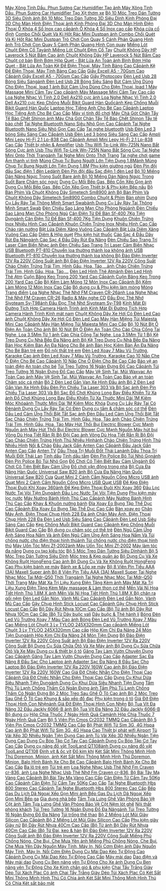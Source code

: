  [Máy Xông Tinh Dầu. Phun Sương Car Humidifier Tạo ](https://xasaxa.com/v1/pd/xit-thom-xe-may-xong-tinh-dau-phun-suong-car-humidifier-tao/4214)[ảnh Máy Xông Tinh Dầu. Phun Sương Car Humidifier Tạo ](https://xasaxa.com/v1/storage/xit-thom-xe-hoi/may-xong-tinh-dau-phun-suong-car-humidifier-tao.jpg) [Xịt thơm xe](https://xasaxa.com/v1/pd/xit-thom-xe/4213) [Bộ 10 Móc Treo Dán Tường 3D Siêu Dính ](https://xasaxa.com/v1/pd/moc-treo-kep-quan-ao-bo-10-moc-treo-dan-tuong-3d-sieu-dinh/4212)[ảnh Bộ 10 Móc Treo Dán Tường 3D Siêu Dính ](https://xasaxa.com/v1/storage/moc-treo-kep-quan-ao/bo-10-moc-treo-dan-tuong-3d-sieu-dinh.jpg) [Kính Phóng Đại 3D Cho Màn Hình Điện Thoại ](https://xasaxa.com/v1/pd/phu-kien-khac-kinh-phong-dai-3d-cho-man-hinh-dien-thoai/4211)[ảnh Kính Phóng Đại 3D Cho Màn Hình Điện Thoại ](https://xasaxa.com/v1/storage/phu-kien-dien-thoai-khac/kinh-phong-dai-3d-cho-man-hinh-dien-thoai.jpg) [Ổ Khóa 4 Số Inox cao cấp](https://xasaxa.com/v1/pd/khoa-cua-co-dinh-o-khoa-4-so-inox-cao-cap/4210)[ảnh Ổ Khóa 4 Số Inox cao cấp](https://xasaxa.com/v1/storage/khoa-cua-co-dinh/o-khoa-4-so-inox-cao-cap.jpg) [Khóa cửa cố định](https://xasaxa.com/v1/pd/khoa-cua-co-dinh/4209) [Combo Chổi Quét Và Ki Hốt Rác Mini Dustpan ](https://xasaxa.com/v1/pd/choi-quet-combo-choi-quet-va-ki-hot-rac-mini-dustpan/4208)[ảnh Combo Chổi Quét Và Ki Hốt Rác Mini Dustpan ](https://xasaxa.com/v1/storage/choi-quet/combo-choi-quet-va-ki-hot-rac-mini-dustpan.jpg) [Trò Chơi Con Quay 5 Cánh Phản Quang Hình ](https://xasaxa.com/v1/pd/con-quay-tro-choi-con-quay-5-canh-phan-quang-hinh/4207)[ảnh Trò Chơi Con Quay 5 Cánh Phản Quang Hình ](https://xasaxa.com/v1/storage/con-quay-cho-be/tro-choi-con-quay-5-canh-phan-quang-hinh.jpg) [Con quay](https://xasaxa.com/v1/pd/con-quay/4206) [Miếng Lót Chuột Đệm Cổ Tay](https://xasaxa.com/v1/pd/mieng-lot-chuot-co-ban-mieng-lot-chuot-dem-co-tay/4205)[ảnh Miếng Lót Chuột Đệm Cổ Tay](https://xasaxa.com/v1/storage/mieng-lot-chuot-co-ban/mieng-lot-chuot-dem-co-tay.jpg) [Chuột Không Dây HP Laverock 5 Nút Bấm Cao ](https://xasaxa.com/v1/pd/chuot-co-ban-chuot-khong-day-hp-laverock-5-nut-bam-cao/4204)[ảnh Chuột Không Dây HP Laverock 5 Nút Bấm Cao ](https://xasaxa.com/v1/storage/chuot-co-ban/chuot-khong-day-hp-laverock-5-nut-bam-cao.jpg) [Chuột cơ bản](https://xasaxa.com/v1/pd/chuot-co-ban/4203) [Bình Bơm Hộp Quẹt - Bật Lửa An Toàn ](https://xasaxa.com/v1/pd/diem-hop-quet-binh-bom-hop-quet-bat-lua-an-toan/4202)[ảnh Bình Bơm Hộp Quẹt - Bật Lửa An Toàn ](https://xasaxa.com/v1/storage/diem-hop-quet/binh-bom-hop-quet-bat-lua-an-toan.jpg) [Kệ Để Điện Thoại, Máy Tính Bảng Cao Cấp](https://xasaxa.com/v1/pd/dock-sac-gia-do-ke-de-dien-thoai-may-tinh-bang-cao-cap/4201)[ảnh Kệ Để Điện Thoại, Máy Tính Bảng Cao Cấp](https://xasaxa.com/v1/storage/dock-sac-dien-thoai/ke-de-dien-thoai-may-tinh-bang-cao-cap.jpg) [Giấy Excell A5 - 70Gsm Cao Cấp](https://xasaxa.com/v1/pd/giay-photocopy-giay-excell-a5-70gsm-cao-cap/4200)[ảnh Giấy Excell A5 - 70Gsm Cao Cấp](https://xasaxa.com/v1/storage/giay-photocopy/giay-excell-a5-70gsm-cao-cap.jpg) [Giấy Photocopy](https://xasaxa.com/v1/pd/giay-photocopy/4199) [Đèn Led Usb 28 Bóng Siêu Sáng](https://xasaxa.com/v1/pd/den-pin-den-flash-den-led-usb-28-bong-sieu-sang/4198)[ảnh Đèn Led Usb 28 Bóng Siêu Sáng](https://xasaxa.com/v1/storage/den-pin-gia-dinh/den-led-usb-28-bong-sieu-sang.jpg) [Bút Cảm Ứng Dùng Cho Điện Thoại, Ipad 1 ](https://xasaxa.com/v1/pd/phu-kien-khac-but-cam-ung-dung-cho-dien-thoai-ipad-1/4197)[ảnh Bút Cảm Ứng Dùng Cho Điện Thoại, Ipad 1 ](https://xasaxa.com/v1/storage/phu-kien-dien-thoai-khac/but-cam-ung-dung-cho-dien-thoai-ipad-1.jpg) [Máy Massage Mini Cầm Tay Cao cấp](https://xasaxa.com/v1/pd/may-massage-lam-thon-co-the-may-massage-mini-cam-tay-cao-cap/4196)[ảnh Máy Massage Mini Cầm Tay Cao cấp](https://xasaxa.com/v1/storage/may-massage-lam-thon-co-the/may-massage-mini-cam-tay-cao-cap.jpg) [Loa Nghe Nhạc Vi Tính 2.0 Dell Ax210 cực ](https://xasaxa.com/v1/pd/loa-thong-minh-loa-nghe-nhac-vi-tinh-20-dell-ax210-cuc/4195)[ảnh Loa Nghe Nhạc Vi Tính 2.0 Dell Ax210 cực ](https://xasaxa.com/v1/storage/loa-thong-minh/loa-nghe-nhac-vi-tinh-20-dell-ax210-cuc.jpg) [Kẹp Chống Muỗi Bikit Guard Hàn Quốc](https://xasaxa.com/v1/pd/bo-dung-cu-cham-soc-co-the-tre-kep-chong-muoi-bikit-guard-han-quoc/4194)[ảnh Kẹp Chống Muỗi Bikit Guard Hàn Quốc](https://xasaxa.com/v1/storage/dung-cu-cham-soc-co-the-tre-em/kep-chong-muoi-bikit-guard-han-quoc.jpg) [Laptop Học Tiếng Anh Cho Bé Cao Cấp](https://xasaxa.com/v1/pd/may-vi-tinh-do-choi-laptop-hoc-tieng-anh-cho-be-cao-cap/4193)[ảnh Laptop Học Tiếng Anh Cho Bé Cao Cấp](https://xasaxa.com/v1/storage/mo-hinh-may-vi-tinh-cho-be/laptop-hoc-tieng-anh-cho-be-cao-cap.jpg) [Máy vi tính đồ chơi](https://xasaxa.com/v1/pd/may-vi-tinh-do-choi/4192) [Máy Chà Gót Chân Tẩy Tế Bào Chết Shinon ](https://xasaxa.com/v1/pd/tay-te-bao-chet-may-cha-got-chan-tay-te-bao-chet-shinon/4191)[ảnh Máy Chà Gót Chân Tẩy Tế Bào Chết Shinon ](https://xasaxa.com/v1/storage/tay-te-bao-chet-toan-than/may-cha-got-chan-tay-te-bao-chet-shinon.jpg) [Tẩy tế bào chết](https://xasaxa.com/v1/pd/tay-te-bao-chet/4190) [Tai Nghe Bluetooth Nano Siêu Nhỏ Gọn Cao Cấp](https://xasaxa.com/v1/pd/tai-nghe-bluetooth-tai-nghe-bluetooth-nano-sieu-nho-gon-cao-cap/4189)[ảnh Tai Nghe Bluetooth Nano Siêu Nhỏ Gọn Cao Cấp](https://xasaxa.com/v1/storage/tai-nghe-bluetooth-mo-to/tai-nghe-bluetooth-nano-sieu-nho-gon-cao-cap.jpg) [Tai nghe bluetooth](https://xasaxa.com/v1/pd/tai-nghe-bluetooth/4188) [Usb Đèn Led 3 bóng Siêu Sáng Cao Cấp](https://xasaxa.com/v1/pd/dai-den-led-usb-den-led-3-bong-sieu-sang-cao-cap/4187)[ảnh Usb Đèn Led 3 bóng Siêu Sáng Cao Cấp](https://xasaxa.com/v1/storage/dai-den-led/usb-den-led-3-bong-sieu-sang-cao-cap.jpg) [Ampli Mini Lepy Hi-Fi 2.1 Lp-838 Cao Cấp](https://xasaxa.com/v1/pd/thiet-bi-nhan-amplifier-ampli-mini-lepy-hi-fi-21-lp-838-cao-cap/4186)[ảnh Ampli Mini Lepy Hi-Fi 2.1 Lp-838 Cao Cấp](https://xasaxa.com/v1/storage/thiet-bi-nhan-va-ampli/ampli-mini-lepy-hi-fi-21-lp-838-cao-cap.jpg) [Thiết bị nhận & Amplifier](https://xasaxa.com/v1/pd/thiet-bi-nhan-amplifier/4185) [Usb Thu Wifi Tp-Link Wn-725N Nano Bắt Sóng Cực ](https://xasaxa.com/v1/pd/bo-thu-song-wifi-usb-thu-wifi-tp-link-wn-725n-nano-bat-song-cuc/4184)[ảnh Usb Thu Wifi Tp-Link Wn-725N Nano Bắt Sóng Cực ](https://xasaxa.com/v1/storage/bo-thu-song-wifi/usb-thu-wifi-tp-link-wn-725n-nano-bat-song-cuc.jpg) [Tai Nghe Mini Onto Thời Trang](https://xasaxa.com/v1/pd/tai-nghe-choi-game-tai-nghe-mini-onto-thoi-trang/4183)[ảnh Tai Nghe Mini Onto Thời Trang](https://xasaxa.com/v1/storage/tai-nghe-danh-cho-choi-game/tai-nghe-mini-onto-thoi-trang.jpg) [Tai nghe chơi game](https://xasaxa.com/v1/pd/tai-nghe-choi-game/4182) [Âm thanh vi tính](https://xasaxa.com/v1/pd/am-thanh-vi-tinh/4181) [Mùng Chụp Tự Bung Người Lớn Tiện Dụng 1.8M](https://xasaxa.com/v1/pd/phu-kien-giuong-ngu-mung-chup-tu-bung-nguoi-lon-tien-dung-18m/4180)[ảnh Mùng Chụp Tự Bung Người Lớn Tiện Dụng 1.8M](https://xasaxa.com/v1/storage/phu-kien-cho-giuong-ngu-2/mung-chup-tu-bung-nguoi-lon-tien-dung-18m.jpg) [Phụ kiện giường ngủ](https://xasaxa.com/v1/pd/phu-kien-giuong-ngu/4179) [Đèn Pin đội đầu Sạc điện 1 đèn Led](https://xasaxa.com/v1/pd/den-pin-den-flash-den-pin-doi-dau-sac-dien-1-den-led/4178)[ảnh Đèn Pin đội đầu Sạc điện 1 đèn Led](https://xasaxa.com/v1/storage/den-pin-gia-dinh/den-pin-doi-dau-sac-dien-1-den-led.jpg) [Bộ 10 Miếng Dán Nâng Ngực Trong Suốt Bare ](https://xasaxa.com/v1/pd/cham-soc-nguc-bo-10-mieng-dan-nang-nguc-trong-suot-bare/4177)[ảnh Bộ 10 Miếng Dán Nâng Ngực Trong Suốt Bare ](https://xasaxa.com/v1/storage/cham-soc-nguc/bo-10-mieng-dan-nang-nguc-trong-suot-bare.jpg) [Chăm sóc ngực](https://xasaxa.com/v1/pd/cham-soc-nguc/4176) [Dụng Cụ Mồi Bếp Gas, Bếp Cồn Xếp Gọn ](https://xasaxa.com/v1/pd/thiet-bi-phu-kien-bep-nau-dung-cu-moi-bep-gas-bep-con-xep-gon/4175)[ảnh Dụng Cụ Mồi Bếp Gas, Bếp Cồn Xếp Gọn ](https://xasaxa.com/v1/storage/phu-kien-bep-nau/dung-cu-moi-bep-gas-bep-con-xep-gon.jpg) [Thiết bị & Phụ kiện Bếp nấu](https://xasaxa.com/v1/pd/thiet-bi-phu-kien-bep-nau/4174) [Bộ Bàn Phím Và Chuột Không Dây Simetech Sm8900 ](https://xasaxa.com/v1/pd/combo-chuot-phim-bo-ban-phim-va-chuot-khong-day-simetech-sm8900/4173)[ảnh Bộ Bàn Phím Và Chuột Không Dây Simetech Sm8900 ](https://xasaxa.com/v1/storage/combo-chuot-phim/bo-ban-phim-va-chuot-khong-day-simetech-sm8900.jpg) [Combo Chuột & Phím](https://xasaxa.com/v1/pd/combo-chuot-phim/4172) [Bàn phím](https://xasaxa.com/v1/pd/ban-phim/4171) [Dụng Cụ Lấy Ráy Tai Thông Minh Smart Swab](https://xasaxa.com/v1/pd/dung-cu-tam-cham-soc-co-the-dung-cu-lay-ray-tai-thong-minh-smart-swab/4170)[ảnh Dụng Cụ Lấy Ráy Tai Thông Minh Smart Swab](https://xasaxa.com/v1/storage/dung-cu-tam-cham-soc-co-the/dung-cu-lay-ray-tai-thong-minh-smart-swab.jpg) [Đèn Chiếu Sao Lãng Mạn Cho Phòng Ngủ](https://xasaxa.com/v1/pd/den-ban-den-chieu-sao-lang-man-cho-phong-ngu/4169)[ảnh Đèn Chiếu Sao Lãng Mạn Cho Phòng Ngủ](https://xasaxa.com/v1/storage/den-de-ban/den-chieu-sao-lang-man-cho-phong-ngu.jpg) [Cân Điện Tử Để Bàn Sf-400 7Kg Tiện Dụng](https://xasaxa.com/v1/pd/can-nha-bep-can-dien-tu-de-ban-sf-400-7kg-tien-dung/4168)[ảnh Cân Điện Tử Để Bàn Sf-400 7Kg Tiện Dụng](https://xasaxa.com/v1/storage/can-dung-nha-bep/can-dien-tu-de-ban-sf-400-7kg-tien-dung.jpg) [Khuôn Chiên Trứng Inox Nhiều Hình Cao Cấp](https://xasaxa.com/v1/pd/chao-ran-nuong-khuon-chien-trung-inox-nhieu-hinh-cao-cap/4167)[ảnh Khuôn Chiên Trứng Inox Nhiều Hình Cao Cấp](https://xasaxa.com/v1/storage/chao-ran-nuong/khuon-chien-trung-inox-nhieu-hinh-cao-cap.jpg) [Chảo rán nướng](https://xasaxa.com/v1/pd/chao-ran-nuong/4166) [Bật Lửa Diêm Xăng Vuông Cao Cấp](https://xasaxa.com/v1/pd/diem-hop-quet-bat-lua-diem-xang-vuong-cao-cap/4165)[ảnh Bật Lửa Diêm Xăng Vuông Cao Cấp](https://xasaxa.com/v1/storage/diem-hop-quet/bat-lua-diem-xang-vuong-cao-cap.jpg) [Diêm & Hộp quẹt](https://xasaxa.com/v1/pd/diem-hop-quet/4164) [Phụ kiện hút thuốc](https://xasaxa.com/v1/pd/phu-kien-hut-thuoc/4163) [Cáp Sạc 4 Đầu Dây Rút Đa Năng](https://xasaxa.com/v1/pd/cap-dock-sac-cap-sac-4-dau-day-rut-da-nang/4162)[ảnh Cáp Sạc 4 Đầu Dây Rút Đa Năng](https://xasaxa.com/v1/storage/cap-dien-thoai/cap-sac-4-dau-day-rut-da-nang.jpg) [Đèn Chiếu Sao Trang Trí Laser Cảm Biến Nhạc ](https://xasaxa.com/v1/pd/den-trang-tri-den-chieu-sao-trang-tri-laser-cam-bien-nhac/4161)[ảnh Đèn Chiếu Sao Trang Trí Laser Cảm Biến Nhạc ](https://xasaxa.com/v1/storage/den-trang-tri-chuyen-dung/den-chieu-sao-trang-tri-laser-cam-bien-nhac.jpg) [USB Bluetooth PT-810 Chuyển loa thường thành loa không ](https://xasaxa.com/v1/pd/phu-kien-thiet-bi-am-thanh-di-dong-usb-bluetooth-pt-810-chuyen-loa-thuong-thanh-loa-khong/4160)[ảnh USB Bluetooth PT-810 Chuyển loa thường thành loa không ](https://xasaxa.com/v1/storage/phu-kien-thiet-bi-am-thanh-di-dong/usb-bluetooth-pt-810-chuyen-loa-thuong-thanh-loa-khong.jpg) [Bộ Đảo Điện Inverter 12V Ra 220V Công Suất ](https://xasaxa.com/v1/pd/phu-kien-ac-quy-bo-dao-dien-inverter-12v-ra-220v-cong-suat/4159)[ảnh Bộ Đảo Điện Inverter 12V Ra 220V Công Suất ](https://xasaxa.com/v1/storage/phu-kien-ac-quy-cho-xe/VJT5_bo-dao-dien-inverter-12v-ra-220v-cong-suat.jpg) [Chảo Chiên Trứng Trái Tim, Hình Gấu, Hoa, Táo,...](https://xasaxa.com/v1/pd/noi-chao-chao-chien-trung-trai-tim-hinh-gau-hoa-tao/4158)[ảnh Chảo Chiên Trứng Trái Tim, Hình Gấu, Hoa, Táo,...](https://xasaxa.com/v1/storage/noi-chao/psfd_chao-chien-trung-trai-tim-hinh-gau-hoa-tao.jpg) [Đèn Led Hình Thẻ Atm](https://xasaxa.com/v1/pd/dai-den-led-den-led-hinh-the-atm/4157)[ảnh Đèn Led Hình Thẻ Atm](https://xasaxa.com/v1/storage/dai-den-led/den-led-hinh-the-atm.jpg) [Cuộn Băng Keo Trong 200 Yard Cao Cấp](https://xasaxa.com/v1/pd/chat-ket-dinh-bang-cuon-bang-keo-trong-200-yard-cao-cap/4156)[ảnh Cuộn Băng Keo Trong 200 Yard Cao Cấp](https://xasaxa.com/v1/storage/chat-ket-dinh-bang/cuon-bang-keo-trong-200-yard-cao-cap.jpg) [Bộ Kềm Làm Móng 12 Món Inox Cao Cấp](https://xasaxa.com/v1/pd/bo-dung-cu-phu-kien-lam-mong-bo-kem-lam-mong-12-mon-inox-cao-cap/4155)[ảnh Bộ Kềm Làm Móng 12 Món Inox Cao Cấp](https://xasaxa.com/v1/storage/bo-dung-cu-va-phu-kien-lam-mong/bo-kem-lam-mong-12-mon-inox-cao-cap.jpg) [Bộ dụng cụ & Phụ kiện làm móng](https://xasaxa.com/v1/pd/bo-dung-cu-phu-kien-lam-mong/4154) [Móng](https://xasaxa.com/v1/pd/mong/4153) [Trang điểm](https://xasaxa.com/v1/pd/trang-diem/4152) [Loa Nghe Nhạc Thẻ Nhớ FM Craven CR-26](https://xasaxa.com/v1/pd/radio-may-nghe-cd-loa-nghe-nhac-the-nho-fm-craven-cr-26/4151)[ảnh Loa Nghe Nhạc Thẻ Nhớ FM Craven CR-26](https://xasaxa.com/v1/storage/radio-va-may-nghe-cd/loa-nghe-nhac-the-nho-fm-craven-cr-26.jpg) [Radio & Máy nghe CD](https://xasaxa.com/v1/pd/radio-may-nghe-cd/4150) [Đầu Đọc Thẻ Nhớ Siyoteam Sy-T98](https://xasaxa.com/v1/pd/dau-doc-the-nho-dau-doc-the-nho-siyoteam-sy-t98/4149)[ảnh Đầu Đọc Thẻ Nhớ Siyoteam Sy-T98](https://xasaxa.com/v1/storage/dau-doc-the-nho/dau-doc-the-nho-siyoteam-sy-t98.jpg) [Kính Mát Đi Đường Tích Hợp Camera Hành Trình ](https://xasaxa.com/v1/pd/kinh-mat-nam-kinh-mat-di-duong-tich-hop-camera-hanh-trinh/4148)[ảnh Kính Mát Đi Đường Tích Hợp Camera Hành Trình ](https://xasaxa.com/v1/storage/kinh-mat-danh-cho-nam/kinh-mat-di-duong-tich-hop-camera-hanh-trinh.jpg) [Kính mát nam](https://xasaxa.com/v1/pd/kinh-mat-nam/4147) [Chuột Không Dây Xe Hơi Có Đèn Led Cao ](https://xasaxa.com/v1/pd/chuot-choi-game-chuot-khong-day-xe-hoi-co-den-led-cao/4146)[ảnh Chuột Không Dây Xe Hơi Có Đèn Led Cao ](https://xasaxa.com/v1/storage/chuot-danh-cho-choi-game/chuot-khong-day-xe-hoi-co-den-led-cao.jpg) [Máy Hàn Miệng Túi Maiesta Mini Cao Cấp](https://xasaxa.com/v1/pd/dung-cu-nha-bep-dac-biet-may-han-mieng-tui-maiesta-mini-cao-cap/4145)[ảnh Máy Hàn Miệng Túi Maiesta Mini Cao Cấp](https://xasaxa.com/v1/storage/dung-cu-dac-biet/may-han-mieng-tui-maiesta-mini-cao-cap.jpg) [Bộ 10 Nút Bịt Ổ Điện An Toàn Cho ](https://xasaxa.com/v1/pd/bao-ve-an-toan-dien-bo-10-nut-bit-o-dien-an-toan-cho/4144)[ảnh Bộ 10 Nút Bịt Ổ Điện An Toàn Cho ](https://xasaxa.com/v1/storage/bao-ve-an-toan-dien-cho-be/bo-10-nut-bit-o-dien-an-toan-cho.jpg) [Cáp Chia Cổng Tai Nghe, Loa 3.5Mm Từ 1 ](https://xasaxa.com/v1/pd/cap-loa-cap-chia-cong-tai-nghe-loa-35mm-tu-1/4143)[ảnh Cáp Chia Cổng Tai Nghe, Loa 3.5Mm Từ 1 ](https://xasaxa.com/v1/storage/cap-loa/cap-chia-cong-tai-nghe-loa-35mm-tu-1.jpg) [Bộ Kệ Treo Dụng Cụ Nhà Bếp Đa Năng ](https://xasaxa.com/v1/pd/sap-xep-do-nha-bep-bo-ke-treo-dung-cu-nha-bep-da-nang/4142)[ảnh Bộ Kệ Treo Dụng Cụ Nhà Bếp Đa Năng ](https://xasaxa.com/v1/storage/sap-xep-do-nha-bep/bo-ke-treo-dung-cu-nha-bep-da-nang.jpg) [Bàn Học Kiêm Bàn Ăn Đa Năng Cho Bé ](https://xasaxa.com/v1/pd/ban-tre-em-ban-hoc-kiem-ban-an-da-nang-cho-be/4141)[ảnh Bàn Học Kiêm Bàn Ăn Đa Năng Cho Bé ](https://xasaxa.com/v1/storage/ban-tre-em/ban-hoc-kiem-ban-an-da-nang-cho-be.jpg) [Bàn trẻ em](https://xasaxa.com/v1/pd/ban-tre-em/4140) [Đồ nội thất trẻ em](https://xasaxa.com/v1/pd/do-noi-that-tre-em/4139) [Đèn Led Xoay 7 Màu Vũ Trường, Karaoke Cao ](https://xasaxa.com/v1/pd/den-tran-trang-tri-den-led-xoay-7-mau-vu-truong-karaoke-cao/4138)[ảnh Đèn Led Xoay 7 Màu Vũ Trường, Karaoke Cao ](https://xasaxa.com/v1/storage/den-tran-trang-tri/den-led-xoay-7-mau-vu-truong-karaoke-cao.jpg) [10 Nắp Che Ổ Điện Cho Bé Cao Cấp](https://xasaxa.com/v1/pd/bao-ve-an-toan-dien-10-nap-che-o-dien-cho-be-cao-cap/4137)[ảnh 10 Nắp Che Ổ Điện Cho Bé Cao Cấp](https://xasaxa.com/v1/storage/bao-ve-an-toan-dien-cho-be/10-nap-che-o-dien-cho-be-cao-cap.jpg) [Bảo vệ an toàn điện](https://xasaxa.com/v1/pd/bao-ve-an-toan-dien/4136) [An toàn cho bé](https://xasaxa.com/v1/pd/an-toan-cho-be/4135) [Túi Treo Tường 16 Ngăn Đựng Đồ Cao Cấp](https://xasaxa.com/v1/pd/tui-trong-the-thao-tui-treo-tuong-16-ngan-dung-do-cao-cap/4134)[ảnh Túi Treo Tường 16 Ngăn Đựng Đồ Cao Cấp](https://xasaxa.com/v1/storage/invisible-url17/tui-treo-tuong-16-ngan-dung-do-cao-cap.jpg) [Máy Vệ Sinh Tai, Mũi Waxvac An Toàn Cao ](https://xasaxa.com/v1/pd/bao-ve-an-toan-may-ve-sinh-tai-mui-waxvac-an-toan-cao/4133)[ảnh Máy Vệ Sinh Tai, Mũi Waxvac An Toàn Cao ](https://xasaxa.com/v1/storage/dung-cu-bao-ve-an-toan/may-ve-sinh-tai-mui-waxvac-an-toan-cao.jpg) [Bảo vệ an toàn](https://xasaxa.com/v1/pd/bao-ve-an-toan/4132) [Chăm sóc cá nhân](https://xasaxa.com/v1/pd/cham-soc-ca-nhan/4131) [Bộ 2 Đèn Led Gắn Van Xe Hình Đầu ](https://xasaxa.com/v1/pd/dai-den-led-bo-2-den-led-gan-van-xe-hinh-dau/4130)[ảnh Bộ 2 Đèn Led Gắn Van Xe Hình Đầu ](https://xasaxa.com/v1/storage/dai-den-led/bo-2-den-led-gan-van-xe-hinh-dau.jpg) [Đèn Pin Chiếu Tia Laser 303 Và Bộ Sạc ](https://xasaxa.com/v1/pd/den-pin-den-flash-den-pin-chieu-tia-laser-303-va-bo-sac/4129)[ảnh Đèn Pin Chiếu Tia Laser 303 Và Bộ Sạc ](https://xasaxa.com/v1/storage/den-pin-gia-dinh/den-pin-chieu-tia-laser-303-va-bo-sac.jpg) [Đồ Chơi Khủng Long Bay Điều Khiển Từ Xa ](https://xasaxa.com/v1/pd/robot-nhan-vat-mo-hinh-dieu-khien-do-choi-khung-long-bay-dieu-khien-tu-xa/4128)[ảnh Đồ Chơi Khủng Long Bay Điều Khiển Từ Xa ](https://xasaxa.com/v1/storage/robot-nhan-vat-mo-hinh-dieu-khien/do-choi-khung-long-bay-dieu-khien-tu-xa.jpg) [Thước Mini Dài 1M Kiêm Móc Khóa](https://xasaxa.com/v1/pd/dung-cu-do-kich-thuoc-do-can-bang-thuoc-mini-dai-1m-kiem-moc-khoa/4127)[ảnh Thước Mini Dài 1M Kiêm Móc Khóa](https://xasaxa.com/v1/storage/dung-cu-do-kich-thuoc-do-can-bang/thuoc-mini-dai-1m-kiem-moc-khoa.jpg) [Dụng Cụ Lấy Ráy Tai Có Đèn](https://xasaxa.com/v1/pd/dung-cu-tam-cham-soc-co-the-dung-cu-lay-ray-tai-co-den/4126)[ảnh Dụng Cụ Lấy Ráy Tai Có Đèn](https://xasaxa.com/v1/storage/dung-cu-tam-cham-soc-co-the/dung-cu-lay-ray-tai-co-den.jpg) [Dụng cụ tắm & chăm sóc cơ thể](https://xasaxa.com/v1/pd/dung-cu-tam-cham-soc-co-the/4125) [Đèn Dầu Led Cảm Ứng Thổi Bật Tắt Sạc ](https://xasaxa.com/v1/pd/dai-den-led-den-dau-led-cam-ung-thoi-bat-tat-sac/4124)[ảnh Đèn Dầu Led Cảm Ứng Thổi Bật Tắt Sạc ](https://xasaxa.com/v1/storage/dai-den-led/den-dau-led-cam-ung-thoi-bat-tat-sac.jpg) [Chảo Chiên Trứng Trái Tim, Hình Gấu, Hoa, Táo ](https://xasaxa.com/v1/pd/noi-chao-chao-chien-trung-trai-tim-hinh-gau-hoa-tao/4123)[ảnh Chảo Chiên Trứng Trái Tim, Hình Gấu, Hoa, Táo ](https://xasaxa.com/v1/storage/noi-chao/chao-chien-trung-trai-tim-hinh-gau-hoa-tao.jpg) [Máy Hút Thổi Bụi Electric Blower Cực Mạnh Nguồn ](https://xasaxa.com/v1/pd/may-hut-bui-may-hut-thoi-bui-electric-blower-cuc-manh-nguon/4122)[ảnh Máy Hút Thổi Bụi Electric Blower Cực Mạnh Nguồn ](https://xasaxa.com/v1/storage/may-hut-bui-3/may-hut-thoi-bui-electric-blower-cuc-manh-nguon.jpg) [Máy hút bụi](https://xasaxa.com/v1/pd/may-hut-bui/4121) [Võng Dù Họa Tiết Rằn Ri Bộ Đội Cao ](https://xasaxa.com/v1/pd/vong-du-lich-vong-du-hoa-tiet-ran-ri-bo-doi-cao/4120)[ảnh Võng Dù Họa Tiết Rằn Ri Bộ Đội Cao ](https://xasaxa.com/v1/storage/vong-du-lich/vong-du-hoa-tiet-ran-ri-bo-doi-cao.jpg) [Chảo Chiên Trứng Hình Thú Nhiều Hình](https://xasaxa.com/v1/pd/noi-chao-chao-chien-trung-hinh-thu-nhieu-hinh/4119)[ảnh Chảo Chiên Trứng Hình Thú Nhiều Hình](https://xasaxa.com/v1/storage/noi-chao/chao-chien-trung-hinh-thu-nhieu-hinh.jpg) [Nồi & Chảo](https://xasaxa.com/v1/pd/noi-chao/4118) [Đầu Jack Gắn Anten Cao Cấp](https://xasaxa.com/v1/pd/anten-tv-dau-jack-gan-anten-cao-cap/4117)[ảnh Đầu Jack Gắn Anten Cao Cấp](https://xasaxa.com/v1/storage/anten-tivi/dau-jack-gan-anten-cao-cap.jpg) [Anten TV](https://xasaxa.com/v1/pd/anten-tv/4116) [Dầu Thoa Trị Muỗi Đốt Thái Lan](https://xasaxa.com/v1/pd/tinh-dau-dau-thoa-tri-muoi-dot-thai-lan/4115)[ảnh Dầu Thoa Trị Muỗi Đốt Thái Lan](https://xasaxa.com/v1/storage/shop-tinh-dau/dau-thoa-tri-muoi-dot-thai-lan.jpg) [Tinh dầu](https://xasaxa.com/v1/pd/tinh-dau/4114) [Tinh dầu tắm](https://xasaxa.com/v1/pd/tinh-dau-tam/4113) [Đèn Pin Police Bỏ Túi Nhỏ Gọn](https://xasaxa.com/v1/pd/den-pin-den-flash-den-pin-police-bo-tui-nho-gon/4112)[ảnh Đèn Pin Police Bỏ Túi Nhỏ Gọn](https://xasaxa.com/v1/storage/den-pin-gia-dinh/den-pin-police-bo-tui-nho-gon.jpg) [Đồ Chơi Cô Tiên Biết Bay Cảm Ứng](https://xasaxa.com/v1/pd/do-choi-van-dong-trong-nha-do-choi-co-tien-biet-bay-cam-ung/4111)[ảnh Đồ Chơi Cô Tiên Biết Bay Cảm Ứng](https://xasaxa.com/v1/storage/bo-do-choi-van-dong-trong-nha/do-choi-co-tien-biet-bay-cam-ung.jpg) [Đồ chơi vận động trong nhà](https://xasaxa.com/v1/pd/do-choi-van-dong-trong-nha/4110) [Bộ Cưa Đa Năng Hàn Quốc Universal Saw B20 ](https://xasaxa.com/v1/pd/cua-bo-cua-da-nang-han-quoc-universal-saw-b20/4109)[ảnh Bộ Cưa Đa Năng Hàn Quốc Universal Saw B20 ](https://xasaxa.com/v1/storage/cac-loai-cua/bo-cua-da-nang-han-quoc-universal-saw-b20.jpg) [Cưa](https://xasaxa.com/v1/pd/cua/4108) [Quạt Mini 2 Cánh Cắm Nguồn Cổng Micro USB ](https://xasaxa.com/v1/pd/quat-usb-quat-mini-2-canh-cam-nguon-cong-micro-usb/4107)[ảnh Quạt Mini 2 Cánh Cắm Nguồn Cổng Micro USB ](https://xasaxa.com/v1/storage/quat-usb/quat-mini-2-canh-cam-nguon-cong-micro-usb.jpg) [Quạt USB](https://xasaxa.com/v1/pd/quat-usb/4106) [Đế Kẹp Điện Thoại Đuôi Khỉ Xoay 360](https://xasaxa.com/v1/pd/phu-kien-di-dong-tren-xe-hoi-de-kep-dien-thoai-duoi-khi-xoay-360/4105)[ảnh Đế Kẹp Điện Thoại Đuôi Khỉ Xoay 360](https://xasaxa.com/v1/storage/gia-va-bo-phu-kien/de-kep-dien-thoai-duoi-khi-xoay-360.jpg) [Đầu Lọc Nước Tại Vòi Tiện Dụng](https://xasaxa.com/v1/pd/phu-kien-may-loc-nuoc-dau-loc-nuoc-tai-voi-tien-dung/4104)[ảnh Đầu Lọc Nước Tại Vòi Tiện Dụng](https://xasaxa.com/v1/storage/dung-cu-loc-nuoc/dau-loc-nuoc-tai-voi-tien-dung.jpg) [Phụ kiện máy lọc nước](https://xasaxa.com/v1/pd/phu-kien-may-loc-nuoc/4103) [Máy Nướng Bánh Hình Thú Cao Cấp](https://xasaxa.com/v1/pd/khay-khuon-nuong-banh-may-nuong-banh-hinh-thu-cao-cap/4102)[ảnh Máy Nướng Bánh Hình Thú Cao Cấp](https://xasaxa.com/v1/storage/khay-khuon-lam-banh/may-nuong-banh-hinh-thu-cao-cap.jpg) [Khay & Khuôn nướng bánh](https://xasaxa.com/v1/pd/khay-khuon-nuong-banh/4101) [Đĩa Xoay Eo Bụng Tập Thể Dục Cao Cấp](https://xasaxa.com/v1/pd/ban-xoay-eo-dia-xoay-eo-bung-tap-the-duc-cao-cap/4100)[ảnh Đĩa Xoay Eo Bụng Tập Thể Dục Cao Cấp](https://xasaxa.com/v1/storage/ban-xoay-eo/dia-xoay-eo-bung-tap-the-duc-cao-cap.jpg) [Bàn xoay eo](https://xasaxa.com/v1/pd/ban-xoay-eo/4099) [Chân Máy Ảnh, Điện Thoại Chụp Hình 228 Đa ](https://xasaxa.com/v1/pd/chan-may-anh-tripod-chan-may-anh-dien-thoai-chup-hinh-228-da/4098)[ảnh Chân Máy Ảnh, Điện Thoại Chụp Hình 228 Đa ](https://xasaxa.com/v1/storage/chan-may-anh-tripod/chan-may-anh-dien-thoai-chup-hinh-228-da.jpg) [Đèn Led Usb Siêu Sáng Cao Cấp](https://xasaxa.com/v1/pd/den-pin-den-flash-den-led-usb-sieu-sang-cao-cap/4097)[ảnh Đèn Led Usb Siêu Sáng Cao Cấp](https://xasaxa.com/v1/storage/den-pin-gia-dinh/den-led-usb-sieu-sang-cao-cap.jpg) [Kẹp Chống Muỗi Bikit Guard Cao Cấp](https://xasaxa.com/v1/pd/bo-dung-cu-cham-soc-co-the-tre-kep-chong-muoi-bikit-guard-cao-cap/4096)[ảnh Kẹp Chống Muỗi Bikit Guard Cao Cấp](https://xasaxa.com/v1/storage/dung-cu-cham-soc-co-the-tre-em/kep-chong-muoi-bikit-guard-cao-cap.jpg) [Bộ dụng cụ chăm sóc cơ thể trẻ](https://xasaxa.com/v1/pd/bo-dung-cu-cham-soc-co-the-tre/4095) [Đèn Ngủ Cảm Ứng Ánh Sáng Hoa Nấm Và ](https://xasaxa.com/v1/pd/den-ban-den-ngu-cam-ung-anh-sang-hoa-nam-va/4094)[ảnh Đèn Ngủ Cảm Ứng Ánh Sáng Hoa Nấm Và ](https://xasaxa.com/v1/storage/den-de-ban/den-ngu-cam-ung-anh-sang-hoa-nam-va.jpg) [Túi chống nước cho điện thoại hình thú](https://xasaxa.com/v1/pd/tui-chong-nuoc-tui-chong-nuoc-cho-dien-thoai-hinh-thu/4093)[ảnh Túi chống nước cho điện thoại hình thú](https://xasaxa.com/v1/storage/tui-chong-nuoc/tui-chong-nuoc-cho-dien-thoai-hinh-thu.jpg) [Máy Uốn Tóc Mini Zf-2002](https://xasaxa.com/v1/pd/may-lam-toc-da-nang-may-uon-toc-mini-zf-2002/4092)[ảnh Máy Uốn Tóc Mini Zf-2002](https://xasaxa.com/v1/storage/may-tao-kieu-toc/may-uon-toc-mini-zf-2002.jpg) [Máy làm tóc đa nắng](https://xasaxa.com/v1/pd/may-lam-toc-da-nang/4091) [Dụng cụ tạo kiểu tóc](https://xasaxa.com/v1/pd/dung-cu-tao-kieu-toc/4090) [Bộ 5 Móc Treo Dán Tường Siêu Dính](https://xasaxa.com/v1/pd/moc-treo-kep-quan-ao-bo-5-moc-treo-dan-tuong-sieu-dinh/4089)[ảnh Bộ 5 Móc Treo Dán Tường Siêu Dính](https://xasaxa.com/v1/storage/moc-treo-kep-quan-ao/bo-5-moc-treo-dan-tuong-sieu-dinh.jpg) [Móc treo & Kẹp quần áo](https://xasaxa.com/v1/pd/moc-treo-kep-quan-ao/4088) [Bộ Dụng Cụ Vá Xe Không Ruột HongFeng Cao ](https://xasaxa.com/v1/pd/phu-kien-banh-xe-may-bo-dung-cu-va-xe-khong-ruot-hongfeng-cao/4087)[ảnh Bộ Dụng Cụ Vá Xe Không Ruột HongFeng Cao ](https://xasaxa.com/v1/storage/phu-kien-banh-xe-may/bo-dung-cu-va-xe-khong-ruot-hongfeng-cao.jpg) [Phụ kiện bánh xe máy](https://xasaxa.com/v1/pd/phu-kien-banh-xe-may/4086) [Bánh xe & Lốp xe máy](https://xasaxa.com/v1/pd/banh-xe-lop-xe-may/4085) [Bộ 8 Viên Pin Tiểu AAA (3A) Maxell Super ](https://xasaxa.com/v1/pd/pin-bo-8-vien-pin-tieu-aaa-3a-maxell-super/4084)[ảnh Bộ 8 Viên Pin Tiểu AAA (3A) Maxell Super ](https://xasaxa.com/v1/storage/pin-may-anh/bo-8-vien-pin-tieu-aaa-3a-maxell-super.jpg) [Tai Nghe Nhạc Móc Tai Mdr-Q50 Thời Trang](https://xasaxa.com/v1/pd/tai-nghe-over-ear-tai-nghe-nhac-moc-tai-mdr-q50-thoi-trang/4083)[ảnh Tai Nghe Nhạc Móc Tai Mdr-Q50 Thời Trang](https://xasaxa.com/v1/storage/tai-nghe-over-ear/tai-nghe-nhac-moc-tai-mdr-q50-thoi-trang.jpg) [Máy Mát Xa Trị Liệu Xung Điện Tặng Kèm ](https://xasaxa.com/v1/pd/may-massage-lam-thon-co-the-may-mat-xa-tri-lieu-xung-dien-tang-kem/4082)[ảnh Máy Mát Xa Trị Liệu Xung Điện Tặng Kèm ](https://xasaxa.com/v1/storage/may-massage-lam-thon-co-the/may-mat-xa-tri-lieu-xung-dien-tang-kem.jpg) [Máy massage & Làm thon cơ thể](https://xasaxa.com/v1/pd/may-massage-lam-thon-co-the/4081) [Mền Vải Nỉ Họa Tiết Hình Thú 1.8M X ](https://xasaxa.com/v1/pd/bo-chan-ra-goi-nem-men-vai-ni-hoa-tiet-hinh-thu-18m-x/4080)[ảnh Mền Vải Nỉ Họa Tiết Hình Thú 1.8M X ](https://xasaxa.com/v1/storage/bo-chan-ra-goi-nem-2/men-vai-ni-hoa-tiet-hinh-thu-18m-x.jpg) [Bộ chăn ra gối nệm](https://xasaxa.com/v1/pd/bo-chan-ra-goi-nem/4079) [Đèn Led Gắn Nón, Vành Mũ Cao Cấp](https://xasaxa.com/v1/pd/den-pin-den-flash-den-led-gan-non-vanh-mu-cao-cap/4078)[ảnh Đèn Led Gắn Nón, Vành Mũ Cao Cấp](https://xasaxa.com/v1/storage/den-pin-gia-dinh/den-led-gan-non-vanh-mu-cao-cap.jpg) [Gậy Chụp Hình Stick Locust Cao Cấp](https://xasaxa.com/v1/pd/gay-chup-anh-gay-chup-hinh-stick-locust-cao-cap/4077)[ảnh Gậy Chụp Hình Stick Locust Cao Cấp](https://xasaxa.com/v1/storage/gay-chup-anh/gay-chup-hinh-stick-locust-cao-cap.jpg) [Bộ Dây Rút Nhựa 10Cm Cao Cấp (Bộ Từ ](https://xasaxa.com/v1/pd/day-buoc-vali-bo-day-rut-nhua-10cm-cao-cap-bo-tu/4076)[ảnh Bộ Dây Rút Nhựa 10Cm Cao Cấp (Bộ Từ ](https://xasaxa.com/v1/storage/day-buoc-vali/bo-day-rut-nhua-10cm-cao-cap-bo-tu.jpg) [Dây buộc vali](https://xasaxa.com/v1/pd/day-buoc-vali/4075) [Dây buộc & Thẻ hành lí](https://xasaxa.com/v1/pd/day-buoc-the-hanh-li/4074) [Bóng Đèn Led Vũ Trường Xoay 7 Màu Cao ](https://xasaxa.com/v1/pd/den-tran-trang-tri-bong-den-led-vu-truong-xoay-7-mau-cao/4073)[ảnh Bóng Đèn Led Vũ Trường Xoay 7 Màu Cao ](https://xasaxa.com/v1/storage/den-tran-trang-tri/bong-den-led-vu-truong-xoay-7-mau-cao.jpg) [Miếng Lót Chuột 3 Ly TYLOO 245X320mm Cao cấp](https://xasaxa.com/v1/pd/mieng-lot-chuot-choi-game-mieng-lot-chuot-3-ly-tyloo-245x320mm-cao-cap/4072)[ảnh Miếng Lót Chuột 3 Ly TYLOO 245X320mm Cao cấp](https://xasaxa.com/v1/storage/mieng-lot-chuot-choi-game/mieng-lot-chuot-3-ly-tyloo-245x320mm-cao-cap.jpg) [Hộp Kim Chỉ Đa Năng 24 Món Tiện Dụng](https://xasaxa.com/v1/pd/thiet-bi-phu-kien-may-may-hop-kim-chi-da-nang-24-mon-tien-dung/4071)[ảnh Hộp Kim Chỉ Đa Năng 24 Món Tiện Dụng](https://xasaxa.com/v1/storage/phu-kien-may-may/hop-kim-chi-da-nang-24-mon-tien-dung.jpg) [Bộ Đảo Điện Inverter 12V Ra 220V Công Suất ](https://xasaxa.com/v1/pd/phu-kien-ac-quy-bo-dao-dien-inverter-12v-ra-220v-cong-suat/4070)[ảnh Bộ Đảo Điện Inverter 12V Ra 220V Công Suất ](https://xasaxa.com/v1/storage/phu-kien-ac-quy-cho-xe/BKAE_bo-dao-dien-inverter-12v-ra-220v-cong-suat.jpg) [Bộ Dụng Cụ Sửa Chữa Ôtô Và Xe Máy ](https://xasaxa.com/v1/pd/dung-cu-cam-tay-bo-dung-cu-sua-chua-oto-va-xe-may/4069)[ảnh Bộ Dụng Cụ Sửa Chữa Ôtô Và Xe Máy ](https://xasaxa.com/v1/storage/dung-cu-cam-tay-o-to-xe-may/bo-dung-cu-sua-chua-oto-va-xe-may.jpg) [Dụng cụ & thiết bị ô tô](https://xasaxa.com/v1/pd/dung-cu-thiet-bi-o-to/4068) [Găng Tay Làm Vườn Chuyên Dụng Cao Cấp](https://xasaxa.com/v1/pd/dung-cu-lam-vuon-gang-tay-lam-vuon-chuyen-dung-cao-cap/4067)[ảnh Găng Tay Làm Vườn Chuyên Dụng Cao Cấp](https://xasaxa.com/v1/storage/dung-cu-lam-san-vuon/gang-tay-lam-vuon-chuyen-dung-cao-cap.jpg) [Adapter Sạc Đa Năng 8 Đầu Sạc Cho Laptop ](https://xasaxa.com/v1/pd/day-cap-adaptor-adapter-sac-da-nang-8-dau-sac-cho-laptop/4066)[ảnh Adapter Sạc Đa Năng 8 Đầu Sạc Cho Laptop ](https://xasaxa.com/v1/storage/adapter/adapter-sac-da-nang-8-dau-sac-cho-laptop.jpg) [Bộ Đảo Điện Inverter 12V Ra 220V 160W Cao ](https://xasaxa.com/v1/pd/phu-kien-ac-quy-bo-dao-dien-inverter-12v-ra-220v-160w-cao/4065)[ảnh Bộ Đảo Điện Inverter 12V Ra 220V 160W Cao ](https://xasaxa.com/v1/storage/phu-kien-ac-quy-cho-xe/bo-dao-dien-inverter-12v-ra-220v-160w-cao.jpg) [Giá Đỡ Chiếc Nhẫn Cho Điện Thoại Cao Cấp](https://xasaxa.com/v1/pd/op-lung-bao-da-dien-thoai-gia-do-chiec-nhan-cho-dien-thoai-cao-cap/4064)[ảnh Giá Đỡ Chiếc Nhẫn Cho Điện Thoại Cao Cấp](https://xasaxa.com/v1/storage/op-lung-bao-da-dien-thoai/gia-do-chiec-nhan-cho-dien-thoai-cao-cap.jpg) [Dụng Cụ Khui Dừa Siêu Nhanh Tiện Dụng](https://xasaxa.com/v1/pd/dung-cu-nha-bep-dac-biet-dung-cu-khui-dua-sieu-nhanh-tien-dung/4063)[ảnh Dụng Cụ Khui Dừa Siêu Nhanh Tiện Dụng](https://xasaxa.com/v1/storage/dung-cu-dac-biet/dung-cu-khui-dua-sieu-nhanh-tien-dung.jpg) [Tấm Phủ Tủ Lạnh Chống Thấm Có Ngăn Đựng ](https://xasaxa.com/v1/pd/thiet-bi-phu-kien-tu-lanh-tam-phu-tu-lanh-chong-tham-co-ngan-dung/4062)[ảnh Tấm Phủ Tủ Lạnh Chống Thấm Có Ngăn Đựng ](https://xasaxa.com/v1/storage/thiet-bi-tu-lanh/tam-phu-tu-lanh-chong-tham-co-ngan-dung.jpg) [Bộ 2 Móc Treo Sau Ghế Ô Tô Cao ](https://xasaxa.com/v1/pd/khung-sap-xep-do-dac-bo-2-moc-treo-sau-ghe-o-to-cao/4061)[ảnh Bộ 2 Móc Treo Sau Ghế Ô Tô Cao ](https://xasaxa.com/v1/storage/khung-sap-xep-do-dac-xe/bo-2-moc-treo-sau-ghe-o-to-cao.jpg) [Khung & sắp xếp đồ đạc](https://xasaxa.com/v1/pd/khung-sap-xep-do-dac/4060) [Phụ kiện trong ô tô](https://xasaxa.com/v1/pd/phu-kien-trong-o-to/4059) [Giá Đỡ Điện Thoại Hình Con Nhện](https://xasaxa.com/v1/pd/phu-kien-khac-gia-do-dien-thoai-hinh-con-nhen/4058)[ảnh Giá Đỡ Điện Thoại Hình Con Nhện](https://xasaxa.com/v1/storage/phu-kien-dien-thoai-khac/gia-do-dien-thoai-hinh-con-nhen.jpg) [Bộ Tua Vít Đa Năng 32 Đầu Jackly 6066-B ](https://xasaxa.com/v1/pd/bo-dung-cu-bo-tua-vit-da-nang-32-dau-jackly-6066-b/4057)[ảnh Bộ Tua Vít Đa Năng 32 Đầu Jackly 6066-B ](https://xasaxa.com/v1/storage/bo-dung-cu-cam-tay/bo-tua-vit-da-nang-32-dau-jackly-6066-b.jpg) [Bộ dụng cụ](https://xasaxa.com/v1/pd/bo-dung-cu/4056) [Hộp Chia Thuốc 7 Ngày Hình Quả Cam](https://xasaxa.com/v1/pd/tu-dung-thuoc-hop-chia-thuoc-7-ngay-hinh-qua-cam/4055)[ảnh Hộp Chia Thuốc 7 Ngày Hình Quả Cam](https://xasaxa.com/v1/storage/tu-thuoc/hop-chia-thuoc-7-ngay-hinh-qua-cam.jpg) [Bộ 5 Viên Pin Cmos Cr2032 TMMQ Cao Cấp](https://xasaxa.com/v1/pd/phu-kien-may-tinh-bo-5-vien-pin-cmos-cr2032-tmmq-cao-cap/4054)[ảnh Bộ 5 Viên Pin Cmos Cr2032 TMMQ Cao Cấp](https://xasaxa.com/v1/storage/phu-kien-cho-may-tinh/bo-5-vien-pin-cmos-cr2032-tmmq-cao-cap.jpg) [Bộ Phát Wifi Từ Sim 3G, 4G Hspa Cao ](https://xasaxa.com/v1/pd/thiet-bi-phat-wifi-airport-bo-phat-wifi-tu-sim-3g-4g-hspa-cao/4053)[ảnh Bộ Phát Wifi Từ Sim 3G, 4G Hspa Cao ](https://xasaxa.com/v1/storage/thiet-bi-phat-wifi-airport/bo-phat-wifi-tu-sim-3g-4g-hspa-cao.jpg) [Thiết bị phát wifi Airport](https://xasaxa.com/v1/pd/thiet-bi-phat-wifi-airport/4052) [Tủ Vải Xếp 3D Nhiều Ngăn Tiện Dụng Cao ](https://xasaxa.com/v1/pd/sap-xep-tu-quan-ao-tu-vai-xep-3d-nhieu-ngan-tien-dung-cao/4051)[ảnh Tủ Vải Xếp 3D Nhiều Ngăn Tiện Dụng Cao ](https://xasaxa.com/v1/storage/khay-dung-quan-ao/tu-vai-xep-3d-nhieu-ngan-tien-dung-cao.jpg) [Dụng Cụ Bóp Tập Cơ Tay Cao Cấp](https://xasaxa.com/v1/pd/dung-cu-tap-luc-tay-dung-cu-bop-tap-co-tay-cao-cap/4050)[ảnh Dụng Cụ Bóp Tập Cơ Tay Cao Cấp](https://xasaxa.com/v1/storage/dung-cu-tap-tay/dung-cu-bop-tap-co-tay-cao-cap.jpg) [Dụng cụ nâng đồ vật ToolLand QT108](https://xasaxa.com/v1/pd/dinh-vit-oc-vit-dung-cu-nang-do-vat-toolland-qt108/4049)[ảnh Dụng cụ nâng đồ vật ToolLand QT108](https://xasaxa.com/v1/storage/dinh-oc-dai/dung-cu-nang-do-vat-toolland-qt108.jpg) [Đinh vít & ốc vít](https://xasaxa.com/v1/pd/dinh-vit-oc-vit/4048) [Đồ kim khí](https://xasaxa.com/v1/pd/do-kim-khi/4047) [Két Sắt Mini Thông Minh Hình Thú Doremon, Minion, ](https://xasaxa.com/v1/pd/ket-sat-bao-mat-ket-sat-mini-thong-minh-hinh-thu-doremon-minion/4046)[ảnh Két Sắt Mini Thông Minh Hình Thú Doremon, Minion, ](https://xasaxa.com/v1/storage/ket-sat-bao-mat/ket-sat-mini-thong-minh-hinh-thu-doremon-minion.jpg) [Balo Hình Bánh Xe Cho Bé Cao Cấp](https://xasaxa.com/v1/pd/ba-lo-tre-em-balo-hinh-banh-xe-cho-be-cao-cap/4045)[ảnh Balo Hình Bánh Xe Cho Bé Cao Cấp](https://xasaxa.com/v1/storage/balo-tre-em/balo-hinh-banh-xe-cho-be-cao-cap.jpg) [Ba lô trẻ em](https://xasaxa.com/v1/pd/ba-lo-tre-em/4044) [Túi trẻ em](https://xasaxa.com/v1/pd/tui-tre-em/4043) [Loa Nghe Nhạc Usb Thẻ Nhớ Fm Craven cr-836, ](https://xasaxa.com/v1/pd/loa-di-dong-loa-nghe-nhac-usb-the-nho-fm-craven-cr-836/4042)[ảnh Loa Nghe Nhạc Usb Thẻ Nhớ Fm Craven cr-836, ](https://xasaxa.com/v1/storage/thiet-bi-loa-di-dong/loa-nghe-nhac-usb-the-nho-fm-craven-cr-836.jpg) [Bộ Bài Tây Mạ Vàng Cao Cấp](https://xasaxa.com/v1/pd/bai-bo-bai-tay-ma-vang-cao-cap/4041)[ảnh Bộ Bài Tây Mạ Vàng Cao Cấp](https://xasaxa.com/v1/storage/bo-bai-cho-be/bo-bai-tay-ma-vang-cao-cap.jpg) [Cân Điện Tử Cầm Tay 50Kg Cao Cấp](https://xasaxa.com/v1/pd/can-nha-bep-can-dien-tu-cam-tay-50kg-cao-cap/4040)[ảnh Cân Điện Tử Cầm Tay 50Kg Cao Cấp](https://xasaxa.com/v1/storage/can-dung-nha-bep/can-dien-tu-cam-tay-50kg-cao-cap.jpg) [Tai Nghe Bluetooth Hbs 800 Stereo Cao Cấp](https://xasaxa.com/v1/pd/tai-nghe-nhet-tai-khong-day-tai-nghe-bluetooth-hbs-800-stereo-cao-cap/4039)[ảnh Tai Nghe Bluetooth Hbs 800 Stereo Cao Cấp](https://xasaxa.com/v1/storage/tai-nghe-nhet-tai-khong-day/tai-nghe-bluetooth-hbs-800-stereo-cao-cap.jpg) [Bếp Gas Du Lịch Dã Ngoại Xếp Gọn Mini ](https://xasaxa.com/v1/pd/bep-ga-bep-gas-du-lich-da-ngoai-xep-gon-mini/4038)[ảnh Bếp Gas Du Lịch Dã Ngoại Xếp Gọn Mini ](https://xasaxa.com/v1/storage/mua-bep-ga/bep-gas-du-lich-da-ngoai-xep-gon-mini.jpg) [Bếp ga](https://xasaxa.com/v1/pd/bep-ga/4037) [Gia dụng nhà bếp](https://xasaxa.com/v1/pd/gia-dung-nha-bep/4036) [Tấm Tựa Lưng Ghế Văn Phòng Bảo Vệ Cột ](https://xasaxa.com/v1/pd/nem-lot-ghe-tam-tua-lung-ghe-van-phong-bao-ve-cot/4035)[ảnh Tấm Tựa Lưng Ghế Văn Phòng Bảo Vệ Cột ](https://xasaxa.com/v1/storage/nem-lot-ghe/tam-tua-lung-ghe-van-phong-bao-ve-cot.jpg) [Nệm lót ghế](https://xasaxa.com/v1/pd/nem-lot-ghe/4034) [Nội thất phòng khách](https://xasaxa.com/v1/pd/noi-that-phong-khach/4033) [Túi Treo Tường 16 Ngăn Đựng Đồ Đa Năng](https://xasaxa.com/v1/pd/tui-trong-the-thao-tui-treo-tuong-16-ngan-dung-do-da-nang/4032)[ảnh Túi Treo Tường 16 Ngăn Đựng Đồ Đa Năng](https://xasaxa.com/v1/storage/tui-trong-the-thao-nu/tui-treo-tuong-16-ngan-dung-do-da-nang.jpg) [Túi trống thế thao](https://xasaxa.com/v1/pd/tui-trong-the-thao/4031) [Bộ 2 Miếng Lót Mũi Giày Silicon Cao Cấp](https://xasaxa.com/v1/pd/phu-kien-giay-bo-2-mieng-lot-mui-giay-silicon-cao-cap/4030)[ảnh Bộ 2 Miếng Lót Mũi Giày Silicon Cao Cấp](https://xasaxa.com/v1/storage/phu-kien-giay-nu-thoi-trang/bo-2-mieng-lot-mui-giay-silicon-cao-cap.jpg) [Phụ kiện giày](https://xasaxa.com/v1/pd/phu-kien-giay/4029) [Giày nữ](https://xasaxa.com/v1/pd/giay-nu/4028) [Bộ Dây Rút Nhựa 40Cm Cao Cấp (Bộ Từ ](https://xasaxa.com/v1/pd/dai-keo-han-bo-day-rut-nhua-40cm-cao-cap-bo-tu/4027)[ảnh Bộ Dây Rút Nhựa 40Cm Cao Cấp (Bộ Từ ](https://xasaxa.com/v1/storage/dai-keo-va-han/bo-day-rut-nhua-40cm-cao-cap-bo-tu.jpg) [Đai, keo & hàn](https://xasaxa.com/v1/pd/dai-keo-han/4026) [Bộ Đảo Điện Inverter 12V Ra 220V Công Suất ](https://xasaxa.com/v1/pd/phu-kien-ac-quy-bo-dao-dien-inverter-12v-ra-220v-cong-suat/4025)[ảnh Bộ Đảo Điện Inverter 12V Ra 220V Công Suất ](https://xasaxa.com/v1/storage/phu-kien-ac-quy-cho-xe/rJcO_bo-dao-dien-inverter-12v-ra-220v-cong-suat.jpg) [Miếng Phủ Chống Nóng, Che Bụi, Che Mưa Yên ](https://xasaxa.com/v1/pd/trum-xe-mieng-phu-chong-nong-che-bui-che-mua-yen/4024)[ảnh Miếng Phủ Chống Nóng, Che Bụi, Che Mưa Yên ](https://xasaxa.com/v1/storage/trum-xe-cho-mo-to/mieng-phu-chong-nong-che-bui-che-mua-yen.jpg) [Dây Nguồn Máy Tính, Máy In, Nồi Cơm Điện ](https://xasaxa.com/v1/pd/day-cap-adaptor-day-nguon-may-tinh-may-in-noi-com-dien/4023)[ảnh Dây Nguồn Máy Tính, Máy In, Nồi Cơm Điện ](https://xasaxa.com/v1/storage/adapter/day-nguon-may-tinh-may-in-noi-com-dien.jpg) [Dụng Cụ Mài Dao Kéo Tự Động Cao Cấp](https://xasaxa.com/v1/pd/may-mai-dao-dung-cu-mai-dao-keo-tu-dong-cao-cap/4022)[ảnh Dụng Cụ Mài Dao Kéo Tự Động Cao Cấp](https://xasaxa.com/v1/storage/dung-cu-mai-dao/dung-cu-mai-dao-keo-tu-dong-cao-cap.jpg) [Máy mài dao](https://xasaxa.com/v1/pd/may-mai-dao/4021) [Dao điện và Máy mài dao](https://xasaxa.com/v1/pd/dao-dien-va-may-mai-dao/4020) [Dụng Cụ Ben nâng yên Tự Động Cho Xe ](https://xasaxa.com/v1/pd/kinh-chan-gio-phu-kien-dung-cu-ben-nang-yen-tu-dong-cho-xe/4019)[ảnh Dụng Cụ Ben nâng yên Tự Động Cho Xe ](https://xasaxa.com/v1/storage/kinh-chan-gio-phu-kien-mo-to/dung-cu-ben-nang-yen-tu-dong-cho-xe.jpg) [Kính chắn gió & phụ kiện](https://xasaxa.com/v1/pd/kinh-chan-gio-phu-kien/4018) [Chai Tẩy Trắng Giày Dép Túi Xách Plac Có ](https://xasaxa.com/v1/pd/chat-tay-trang-chai-tay-trang-giay-dep-tui-xach-plac-co/4017)[ảnh Chai Tẩy Trắng Giày Dép Túi Xách Plac Có ](https://xasaxa.com/v1/storage/bach-hoa-online-chat-tay/chai-tay-trang-giay-dep-tui-xach-plac-co.jpg) [Két Sắt Mini Thông Minh Hình Thú Có Chìa ](https://xasaxa.com/v1/pd/ket-sat-bao-mat-ket-sat-mini-thong-minh-hinh-thu-co-chia/4016)[ảnh Két Sắt Mini Thông Minh Hình Thú Có Chìa ](https://xasaxa.com/v1/storage/ket-sat-bao-mat/ket-sat-mini-thong-minh-hinh-thu-co-chia.jpg) [Két sắt bảo mật](https://xasaxa.com/v1/pd/ket-sat-bao-mat/4015)